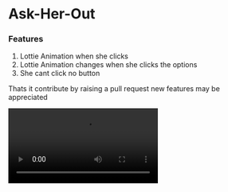 # Ask-Her-Out

### Features

1. Lottie Animation when she clicks
2. Lottie Animation changes when she clicks the options
3. She cant click no button

Thats it contribute by raising a pull request new features may be appreciated


<video src="https://github.com/nickthelegend/ask-her-out/raw/master/demo/2024-04-20%2018-58-10.mkv"></video>